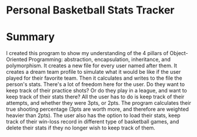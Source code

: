 # Personal Basketball Stats Tracker

# Summary

I created this program to show my understanding of the 4 pillars of Object-Oriented Programming: abstraction, encapsulation, inheritance, and polymorphism. 
It creates a new file for every user named after them. It creates a dream team profile to simulate what it would be like if the user played for their favorite team. 
Then it calculates and writes to the file the person's stats. There's a lot of freedom here for the user. Do they want to keep track of their practice shots? 
Or do they play in a league, and want to keep track of their stats there? All the user has to do is keep track of their attempts, and whether they were 3pts, or 2pts. 
The program calculates their true shooting percentage (3pts are worth more, and therefore are weighted heavier than 2pts). The user also has the option to load 
their stats, keep track of their win-loss record in different type of basketball games, and delete their stats if they no longer wish to keep track of them.

